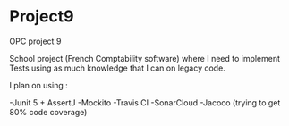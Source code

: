 # Project9
OPC project 9

School project (French Comptability software) where I need to implement Tests using as much knowledge that I can on legacy code.

I plan on using :

-Junit 5 + AssertJ
-Mockito
-Travis CI
-SonarCloud
-Jacoco (trying to get 80% code coverage)
